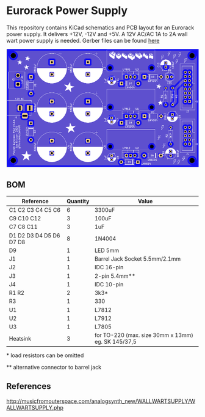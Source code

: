 # Eurorack Power Supply

This repository contains KiCad schematics and PCB layout for an Eurorack power supply. It delivers +12V, -12V and +5V. A 12V AC/AC 1A to 2A wall wart power supply is needed. Gerber files can be found [here](plots/)

![Eurorack Power Supply PCB](eurorack-psu-pcb.png)

## BOM

|Reference               |Quantity|Value                                             |
|------------------------|--------|--------------------------------------------------|
|C1 C2 C3 C4 C5 C6       |6       |3300uF                                            |
|C9 C10 C12              |3       |100uF                                             |
|C7 C8 C11               |3       |1uF                                               |
|D1 D2 D3 D4 D5 D6 D7 D8 |8       |1N4004                                            |
|D9                      |1       |LED 5mm                                           |
|J1                      |1       |Barrel Jack Socket 5.5mm/2.1mm                    |
|J2                      |1       |IDC 16-pin                                        |
|J3                      |1       |2-pin 5.4mm**                                     |
|J4                      |1       |IDC 10-pin                                        |
|R1 R2                   |2       |3k3*                                              |
|R3                      |1       |330                                               |
|U1                      |1       |L7812                                             |
|U2                      |1       |L7912                                             |
|U3                      |1       |L7805                                             |
|Heatsink                |3       |for TO-220 (max. size 30mm x 13mm) eg. SK 145/37,5|

\* load resistors can be omitted

\** alternative connector to barrel jack

## References

http://musicfromouterspace.com/analogsynth_new/WALLWARTSUPPLY/WALLWARTSUPPLY.php
